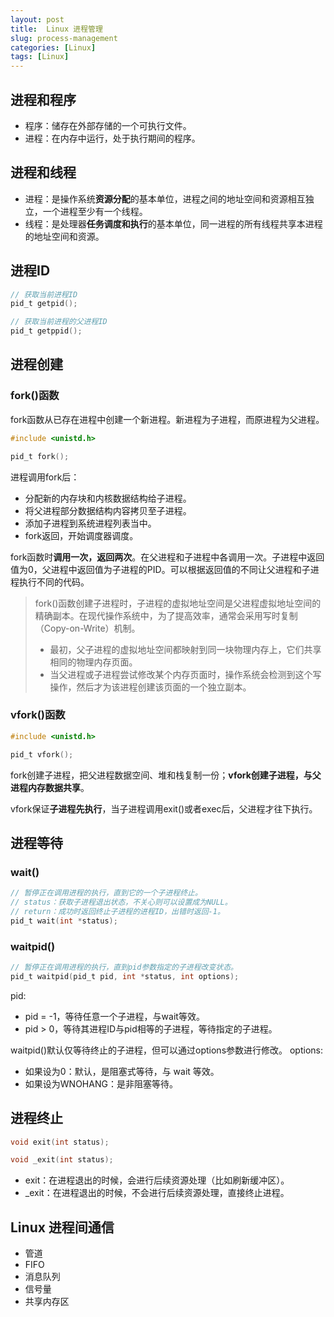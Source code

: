 ```yaml
---
layout: post
title:  Linux 进程管理
slug: process-management
categories: [Linux]
tags: [Linux]
---
```


## 进程和程序
+ 程序：储存在外部存储的一个可执行文件。
+ 进程：在内存中运行，处于执行期间的程序。

## 进程和线程
+ 进程：是操作系统**资源分配**的基本单位，进程之间的地址空间和资源相互独立，一个进程至少有一个线程。
+ 线程：是处理器**任务调度和执行**的基本单位，同一进程的所有线程共享本进程的地址空间和资源。

## 进程ID
```c
// 获取当前进程ID
pid_t getpid();

// 获取当前进程的父进程ID
pid_t getppid();
```

## 进程创建

### fork()函数

fork函数从已存在进程中创建一个新进程。新进程为子进程，而原进程为父进程。
```c
#include <unistd.h>

pid_t fork();
```
进程调用fork后：
+ 分配新的内存块和内核数据结构给子进程。
+ 将父进程部分数据结构内容拷贝至子进程。
+ 添加子进程到系统进程列表当中。
+ fork返回，开始调度器调度。

fork函数时**调用一次，返回两次**。在父进程和子进程中各调用一次。子进程中返回值为0，父进程中返回值为子进程的PID。可以根据返回值的不同让父进程和子进程执行不同的代码。
> fork()函数创建子进程时，子进程的虚拟地址空间是父进程虚拟地址空间的精确副本。在现代操作系统中，为了提高效率，通常会采用写时复制（Copy-on-Write）机制。
> + 最初，父子进程的虚拟地址空间都映射到同一块物理内存上，它们共享相同的物理内存页面。
> + 当父进程或子进程尝试修改某个内存页面时，操作系统会检测到这个写操作，然后才为该进程创建该页面的一个独立副本。

### vfork()函数
```c
#include <unistd.h>

pid_t vfork();
```
fork创建子进程，把父进程数据空间、堆和栈复制一份；**vfork创建子进程，与父进程内存数据共享**。

vfork保证**子进程先执行**，当子进程调用exit()或者exec后，父进程才往下执行。

## 进程等待
### wait()
```c
// 暂停正在调用进程的执行，直到它的一个子进程终止。
// status：获取子进程退出状态，不关心则可以设置成为NULL。
// return：成功时返回终止子进程的进程ID，出错时返回-1。
pid_t wait(int *status);
```

### waitpid()

```c
// 暂停正在调用进程的执行，直到pid参数指定的子进程改变状态。
pid_t waitpid(pid_t pid, int *status, int options);
```

pid:
+ pid = -1，等待任意一个子进程，与wait等效。
+ pid > 0，等待其进程ID与pid相等的子进程，等待指定的子进程。

waitpid()默认仅等待终止的子进程，但可以通过options参数进行修改。
options:
+ 如果设为0：默认，是阻塞式等待，与 wait 等效。
+ 如果设为WNOHANG：是非阻塞等待。

## 进程终止

```c
void exit(int status);

void _exit(int status);
```
+ exit：在进程退出的时候，会进行后续资源处理（比如刷新缓冲区）。
+ _exit：在进程退出的时候，不会进行后续资源处理，直接终止进程。

## Linux 进程间通信
+ 管道
+ FIFO
+ 消息队列
+ 信号量
+ 共享内存区
